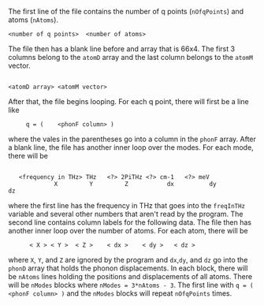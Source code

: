 The first line of the file contains the number of q points (`nOfqPoints`) and atoms (`nAtoms`).
```
<number of q points>  <number of atoms>
```

The file then has a blank line before and array that is 66x4. The first 3 columns belong to the `atomD` array
and the last column belongs to the `atomM` vector.
```

<atomD array> <atomM vector>

```

After that, the file begins looping. For each q point, there will first be a line like
```
     q = (    <phonF column> ) 
```
where the vales in the parentheses go into a column in the `phonF` array. After a blank line, the file has another inner loop
over the modes. For each mode, there will be

```

   <frequency in THz> THz   <?> 2PiTHz <?> cm-1   <?> meV
             X         Y         Z           dx          dy          dz
```
where the first line has the frequency in THz that goes into the `freqInTHz` variable and several other numbers that aren't 
read by the program. The second line contains column labels for the following data. The file then has another inner loop over 
the number of atoms. For each atom, there will be

```
      < X > < Y >  < Z >    < dx >    < dy >   < dz >  
```
where `X`, `Y`, and `Z` are ignored by the program and `dx`,`dy`, and `dz` go into the `phonD` array that holds the phonon
displacements. In each block, there will be `nAtoms` lines holding the positions and displacements of all atoms. There will be
`nModes` blocks where `nModes = 3*nAtoms - 3`. The first line with `q = ( <phonF column> )` and the `nModes` blocks will repeat
`nOfqPoints` times.
